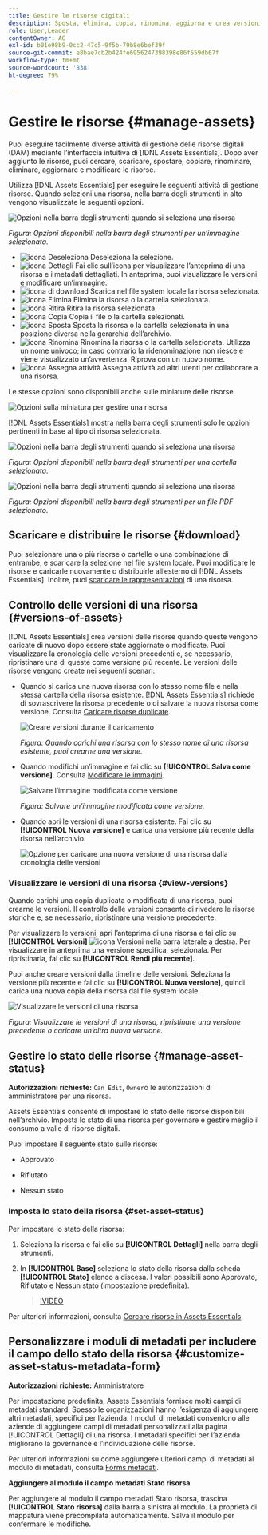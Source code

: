 ```yaml
---
title: Gestire le risorse digitali
description: Sposta, elimina, copia, rinomina, aggiorna e crea versioni delle risorse in [!DNL Assets Essentials].
role: User,Leader
contentOwner: AG
exl-id: b01e98b9-0cc2-47c5-9f5b-79b8e6bef39f
source-git-commit: e8bae7cb2b424fe6956247398398e86f559db67f
workflow-type: tm+mt
source-wordcount: '838'
ht-degree: 79%

---
```


# Gestire le risorse {#manage-assets}

Puoi eseguire facilmente diverse attività di gestione delle risorse digitali (DAM) mediante l’interfaccia intuitiva di [!DNL Assets Essentials]. Dopo aver aggiunto le risorse, puoi cercare, scaricare, spostare, copiare, rinominare, eliminare, aggiornare e modificare le risorse.

Utilizza [!DNL Assets Essentials] per eseguire le seguenti attività di gestione risorse. Quando selezioni una risorsa, nella barra degli strumenti in alto vengono visualizzate le seguenti opzioni.

![Opzioni nella barra degli strumenti quando si seleziona una risorsa](assets/toolbar-image-selected.png)

*Figura: Opzioni disponibili nella barra degli strumenti per un’immagine selezionata.*

* ![icona Deseleziona](assets/do-not-localize/close-icon.png) Deseleziona la selezione.
* ![icona Dettagli](assets/do-not-localize/edit-in-icon.png) Fai clic sull’icona per visualizzare l’anteprima di una risorsa e i metadati dettagliati. In anteprima, puoi visualizzare le versioni e modificare un’immagine.
* ![icona di download](assets/do-not-localize/download-icon.png) Scarica nel file system locale la risorsa selezionata.
* ![icona Elimina](assets/do-not-localize/delete-icon.png) Elimina la risorsa o la cartella selezionata.
* ![icona Ritira](assets/do-not-localize/checkout-icon.png) Ritira la risorsa selezionata.
* ![icona Copia](assets/do-not-localize/copy-icon.png) Copia il file o la cartella selezionati.
* ![icona Sposta](assets/do-not-localize/move-icon.png) Sposta la risorsa o la cartella selezionata in una posizione diversa nella gerarchia dell’archivio.
* ![icona Rinomina](assets/do-not-localize/rename-icon.png) Rinomina la risorsa o la cartella selezionata. Utilizza un nome univoco; in caso contrario la ridenominazione non riesce e viene visualizzato un’avvertenza. Riprova con un nuovo nome.
* ![icona Assegna attività](assets/do-not-localize/review-delegate-icon.png) Assegna attività ad altri utenti per collaborare a una risorsa.

Le stesse opzioni sono disponibili anche sulle miniature delle risorse.

![Opzioni sulla miniatura per gestire una risorsa](assets/options-on-thumbnail.png)

[!DNL Assets Essentials] mostra nella barra degli strumenti solo le opzioni pertinenti in base al tipo di risorsa selezionata.

![Opzioni nella barra degli strumenti quando si seleziona una risorsa](assets/toolbar-folder-selected.png)

*Figura: Opzioni disponibili nella barra degli strumenti per una cartella selezionata.*

![Opzioni nella barra degli strumenti quando si seleziona una risorsa](assets/toolbar-pdf-selected.png)

*Figura: Opzioni disponibili nella barra degli strumenti per un file PDF selezionato.*

## Scaricare e distribuire le risorse {#download}

Puoi selezionare una o più risorse o cartelle o una combinazione di entrambe, e scaricare la selezione nel file system locale. Puoi modificare le risorse e caricarle nuovamente o distribuirle all’esterno di [!DNL Assets Essentials]. Inoltre, puoi [scaricare le rappresentazioni](/help/add-delete.md#renditions) di una risorsa.

## Controllo delle versioni di una risorsa {#versions-of-assets}

<!-- 
TBD: query for engineering: How many versions are maintained. What happens when we reach that limit? Are old versions automatically removed? -->

[!DNL Assets Essentials] crea versioni delle risorse quando queste vengono caricate di nuovo dopo essere state aggiornate o modificate. Puoi visualizzare la cronologia delle versioni precedenti e, se necessario, ripristinare una di queste come versione più recente. Le versioni delle risorse vengono create nei seguenti scenari:

* Quando si carica una nuova risorsa con lo stesso nome file e nella stessa cartella della risorsa esistente. [!DNL Assets Essentials] richiede di sovrascrivere la risorsa precedente o di salvare la nuova risorsa come versione. Consulta [Caricare risorse duplicate](/help/add-delete.md#resolve-upload-fails).

   ![Creare versioni durante il caricamento](assets/uploads-manage-duplicates.png)

   *Figura: Quando carichi una risorsa con lo stesso nome di una risorsa esistente, puoi crearne una versione.*

* Quando modifichi un’immagine e fai clic su **[!UICONTROL Salva come versione]**. Consulta [Modificare le immagini](/help/edit-images.md).

   ![Salvare l’immagine modificata come versione](assets/edit-image2.png)

   *Figura: Salvare un’immagine modificata come versione.*

* Quando apri le versioni di una risorsa esistente. Fai clic su **[!UICONTROL Nuova versione]** e carica una versione più recente della risorsa nell’archivio.

   ![Opzione per caricare una nuova versione di una risorsa dalla cronologia delle versioni](assets/view-asset-versions2.png)

### Visualizzare le versioni di una risorsa {#view-versions}

Quando carichi una copia duplicata o modificata di una risorsa, puoi crearne le versioni. Il controllo delle versioni consente di rivedere le risorse storiche e, se necessario, ripristinare una versione precedente.

Per visualizzare le versioni, apri l’anteprima di una risorsa e fai clic su **[!UICONTROL Versioni]** ![icona Versioni](assets/do-not-localize/versions-clock-icon.png) nella barra laterale a destra. Per visualizzare in anteprima una versione specifica, selezionala. Per ripristinarla, fai clic su **[!UICONTROL Rendi più recente]**.

Puoi anche creare versioni dalla timeline delle versioni. Seleziona la versione più recente e fai clic su **[!UICONTROL Nuova versione]**, quindi carica una nuova copia della risorsa dal file system locale.

![Visualizzare le versioni di una risorsa](assets/view-asset-versions1.png)

*Figura: Visualizzare le versioni di una risorsa, ripristinare una versione precedente o caricare un’altra nuova versione.*

## Gestire lo stato delle risorse {#manage-asset-status}

**Autorizzazioni richieste:**  `Can Edit`, `Owner`o le autorizzazioni di amministratore per una risorsa.

Assets Essentials consente di impostare lo stato delle risorse disponibili nell’archivio. Imposta lo stato di una risorsa per governare e gestire meglio il consumo a valle di risorse digitali.

Puoi impostare il seguente stato sulle risorse:

* Approvato

* Rifiutato

* Nessun stato

### Imposta lo stato della risorsa {#set-asset-status}

Per impostare lo stato della risorsa:

1. Seleziona la risorsa e fai clic su **[!UICONTROL Dettagli]** nella barra degli strumenti.

1. In **[!UICONTROL Base]** seleziona lo stato della risorsa dalla scheda **[!UICONTROL Stato]** elenco a discesa. I valori possibili sono Approvato, Rifiutato e Nessun stato (impostazione predefinita).

   >[!VIDEO](https://video.tv.adobe.com/v/342495)

<!--

### Set asset expiration date {#set-asset-expiration-date}

To set asset expiration date:

1. Select the asset, and click **[!UICONTROL Details]** in the toolbar.

1. In the **[!UICONTROL Basic]** tab, set the expiration date for the asset using the  **[!UICONTROL Expiration date]** field.

The `Expired` asset card indicator overrides the `Approved` or `Rejected` indicator set for an asset.

-->

Per ulteriori informazioni, consulta [Cercare risorse in Assets Essentials](search.md).

## Personalizzare i moduli di metadati per includere il campo dello stato della risorsa {#customize-asset-status-metadata-form}

**Autorizzazioni richieste:** Amministratore

Per impostazione predefinita, Assets Essentials fornisce molti campi di metadati standard. Spesso le organizzazioni hanno l’esigenza di aggiungere altri metadati, specifici per l’azienda. I moduli di metadati consentono alle aziende di aggiungere campi di metadati personalizzati alla pagina [!UICONTROL Dettagli] di una risorsa. I metadati specifici per l’azienda migliorano la governance e l’individuazione delle risorse.

Per ulteriori informazioni su come aggiungere ulteriori campi di metadati al modulo di metadati, consulta [Forms metadati](metadata.md##metadata-forms).

**Aggiungere al modulo il campo metadati Stato risorsa**

Per aggiungere al modulo il campo metadati Stato risorsa, trascina **[!UICONTROL Stato risorsa]** dalla barra a sinistra al modulo. La proprietà di mappatura viene precompilata automaticamente. Salva il modulo per confermare le modifiche.

<!--

**Add Expiration Date metadata field to the form**

To add Expiration Date metadata field to the form,  drag **[!UICONTROL Date]** component from the left rail to the form. Specify **Expiration Date** as the label and `pur:expirationDate` as the mapping property. Save the form to confirm the changes.

-->


